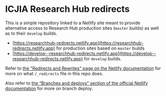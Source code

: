 # ICJIA Research Hub redirects

This is a simple repository linked to a Netlify site meant to provide alternative access to Research Hub production sites (`master` builds) as well as to their `develop` builds.

- [https://researchhub-redirects.netlify.app](https://researchhub-redirects.netlify.app) for production sites based on `master` builds
- [https://develop--researchhub-redirects.netlify.app](https://develop--researchhub-redirects.netlify.app) for `develop` builds.

Refer to [the "Redirects and Rewrites" page on the Netlify documentation](https://docs.netlify.com/routing/redirects/) for more on what `/_redirects` file in this repo does.

Also refer to [the “Branches and deploys” section of the official Netlify documentation](https://docs.netlify.com/site-deploys/overview/#branches-and-deploys) for more on branch deploy.
